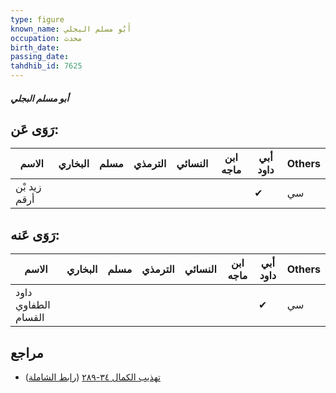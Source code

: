 ```yaml
---
type: figure
known_name: أَبُو مسلم البجلي
occupation: محدث
birth_date:
passing_date:
tahdhib_id: 7625
---
```

##### أبو مسلم البجلي

## رَوَى عَن:
| الاسم        | البخاري | مسلم | الترمذي | النسائي | ابن ماجه | أبي داود | Others |
| ------------ | ------- | ---- | ------- | ------- | -------- | -------- | ------ |
| زيد بْن أرقم |         |      |         |         |          | ✔        | سي     |
## رَوَى عَنه:
| الاسم               | البخاري | مسلم | الترمذي | النسائي | ابن ماجه | أبي داود | Others |
| ------------------- | ------- | ---- | ------- | ------- | -------- | -------- | ------ |
| داود الطفاوي القسام |         |      |         |         |          | ✔        | سي     |
## مراجع
- [تهذيب الكمال ٣٤-٢٨٩](obsidian://open?vault=Tahdhib-al-Kamal&file=Figures/٧٦٢٥-أبو%20مسلم%20البجلي) ([رابط الشاملة](https://shamela.ws/book/3722/18406))